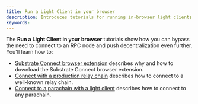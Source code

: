 ```yaml
---
title: Run a Light Client in your browser
description: Introduces tutorials for running in-browser light clients via Substrate Connect.
keywords:
---
```


The **Run a Light Client in your browser** tutorials show how you can bypass the need to connect to an RPC node and push decentralization even further.
You'll learn how to:

- [Substrate Connect browser extension](/tutorials/light-clients/browser-extension/) describes why and how to download the Substrate Connect browser extension.
- [Connect with a production relay chain](/tutorials/light-clients/well-known-relay/) describes how to connect to a well-known relay chain.
- [Connect to a parachain with a light client](/tutorials/light-clients/parachains/) describes how to connect to any parachain.
